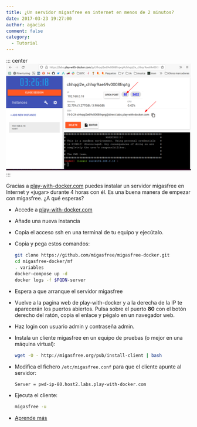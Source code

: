 ```yaml
---
title: ¿Un servidor migasfree en internet en menos de 2 minutos?
date: 2017-03-23 19:27:00
author: agacias
comment: false
category:
  - Tutorial
---
```


::: center
![Play with Docker](/img/play_with_docker.png 'Play with Docker')
:::

Gracias a [play-with-docker.com](http://play-with-docker.com/) puedes instalar un servidor migasfree en Internet y «jugar» durante 4 horas con él. Es una buena manera de empezar con migasfree. ¿A qué esperas?

<!-- more -->

- Accede a [play-with-docker.com](http://play-with-docker.com/)

- Añade una nueva instancia

- Copia el acceso ssh en una terminal de tu equipo y ejecútalo.

- Copia y pega estos comandos:

  ```sh
  git clone https://github.com/migasfree/migasfree-docker.git
  cd migasfree-docker/mf
  . variables
  docker-compose up -d
  docker logs -f $FQDN-server
  ```

- Espera a que arranque el servidor migasfree

- Vuelve a la pagina web de play-with-docker y a la derecha de la IP te aparecerán los puertos abiertos. Pulsa sobre el puerto **80** con el botón derecho del ratón, copia el enlace y pégalo en un navegador web.

- Haz login con usuario admin y contraseña admin.
- Instala un cliente migasfree en un equipo de pruebas (o mejor en una máquina virtual):

  ```sh
  wget -O - http://migasfree.org/pub/install-client | bash
  ```

- Modifica el fichero `/etc/migasfree.conf` para que el cliente apunte al servidor:

  ```
  Server = pwd-ip-80.host2.labs.play-with-docker.com
  ```

- Ejecuta el cliente:

  ```sh
  migasfree -u
  ```

- [Aprende más](http://fun-with-migasfree.readthedocs.io/)
